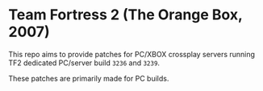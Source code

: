 # Team Fortress 2 (The Orange Box, 2007)
This repo aims to provide patches for PC/XBOX crossplay servers running TF2 dedicated PC/server build `3236` and `3239`.

These patches are primarily made for PC builds.

